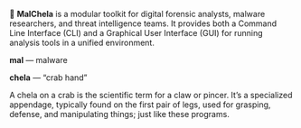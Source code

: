 
🦀 **MalChela** is a modular toolkit for digital forensic analysts, malware researchers, and threat intelligence teams. It provides both a Command Line Interface (CLI) and a Graphical User Interface (GUI) for running analysis tools in a unified environment.

**mal** — malware

**chela** — “crab hand”

A chela on a crab is the scientific term for a claw or pincer. It’s a specialized appendage, typically found on the first pair of legs, used for grasping, defense, and manipulating things; just like these programs.

